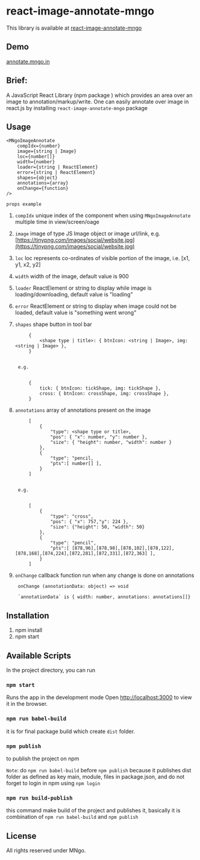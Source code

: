 # react-image-annotate-mngo
This library is available at [react-image-annotate-mngo](https://www.npmjs.com/package/react-image-annotate-mngo)

## Demo
[annotate.mngo.in](https://annotate.mngo.in)

## Brief:

A JavaScript React Library (npm package ) which provides an area over an image to annotation/markup/write.
One can easily annotate over image in react.js by installing `react-image-annotate-mngo` package

## Usage
    <MNgoImageAnnotate
        compIdx={number}
        image={string | Image}
        loc={number[]}
        width={number}
        loader={string | ReactElement}
        error={string | ReactElement}
        shapes={object}
        annotations={array}
        onChange={function}
    />

`props example`

1. `compIdx`  unique index of the component when using `MNgoImageAnnotate` multiple time in view/screen/oage
2. `image`  image of type JS Image object or image url/link, e.g. [https://tinypng.com/images/social/website.jpg](https://tinypng.com/images/social/website.jpg)
3. `loc`  loc represents co-ordinates of visible portion of the image, i.e. [x1, y1, x2, y2]
4. `width`  width of the image, default value is 900
5. `loader`  ReactElement or string to display while image is loading/downloading, default value is "loading"
6. `error`  ReactElement or string to display when image could not be loaded, default value is "something went wrong"
7. `shapes`  shape button in tool bar


            {
                <shape type | title>: { btnIcon: <string | Image>, img: <string | Image> },
            }


        e.g.


            {
                tick: { btnIcon: tickShape, img: tickShape },
                cross: { btnIcon: crossShape, img: crossShape },
            }


8. `annotations` array of annotations present on the image


            [
                {
                    "type": <shape type or title>,
                    "pos": { "x": number, "y": number },
                    "size": { "height": number, "width": number }
                },
                {
                    "type": "pencil,
                    "pts":[ number[] ],
                }
            ]


        e.g.


            [
                {
                    "type": "cross",
                    "pos": { "x": 757,"y": 224 },
                    "size": {"height": 50, "width": 50}
                },
                {
                    "type": "pencil",
                    "pts":[ [878,96],[878,98],[878,102],[878,122],[878,168],[874,224],[872,281],[872,331],[872,363] ],
                }
            ]


9. `onChange`  callback function run when any change is done on annotations

        onChange (annotationData: object) => void

        `annotationData` is { width: number, annotations: annotations[]}



## Installation

1. npm install
2. npm start

## Available Scripts

In the project directory, you can run

### `npm start`

Runs the app in the development mode
Open [http://localhost:3000](http://localhost:3000) to view it in the browser.

### `npm run babel-build`

it is for final package build which create `dist` folder.

### `npm publish`

to publish the project on npm

`Note`: do `npm run babel-build` before `npm publish` because it publishes dist folder as defined as key main, module, files in package.json, and do not forget to login in npm using `npm login`

### `npm run build-publish`

this command make build of the project and publishes it, basically it is combination of `npm run babel-build` and `npm publish`

## License

All rights reserved under MNgo.
